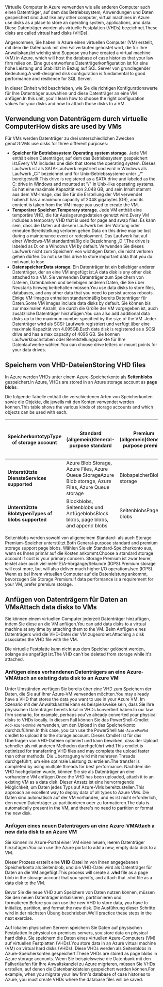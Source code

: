 <span data-ttu-id="64830-101">Virtuelle Computer in Azure verwenden wie alle anderen Computer auch einen Datenträger, auf dem das Betriebssystem, Anwendungen und Daten gespeichert sind.</span><span class="sxs-lookup"><span data-stu-id="64830-101">Just like any other computer, virtual machines in Azure use disks as a place to store an operating system, applications, and data.</span></span> <span data-ttu-id="64830-102">Diese Datenträger werden als virtuelle Festplatten (VHDs) bezeichnet.</span><span class="sxs-lookup"><span data-stu-id="64830-102">These disks are called virtual hard disks (VHDs).</span></span>

<span data-ttu-id="64830-103">Angenommen, Sie haben in Azure einen virtuellen Computer (VM) erstellt, mit dem die Datenbank mit den Fallverläufen gehostet wird, die für Ihre Anwaltskanzlei wichtig sind.</span><span class="sxs-lookup"><span data-stu-id="64830-103">Suppose you have created a virtual machine (VM) in Azure, which will host the database of case histories that your law firm relies on.</span></span> <span data-ttu-id="64830-104">Eine gut entworfene Datenträgerkonfiguration ist für eine hohe Leistung und Stabilität in Bezug auf SQL Server von grundlegender Bedeutung.</span><span class="sxs-lookup"><span data-stu-id="64830-104">A well-designed disk configuration is fundamental to good performance and resilience for SQL Server.</span></span>

<span data-ttu-id="64830-105">In dieser Einheit wird beschrieben, wie Sie die richtigen Konfigurationswerte für Ihre Datenträger auswählen und diese Datenträger an eine VM anfügen.</span><span class="sxs-lookup"><span data-stu-id="64830-105">In this unit, you'll learn how to choose the right configuration values for your disks and how to attach those disks to a VM.</span></span>

## <a name="how-disks-are-used-by-vms"></a><span data-ttu-id="64830-106">Verwendung von Datenträgern durch virtuelle Computer</span><span class="sxs-lookup"><span data-stu-id="64830-106">How disks are used by VMs</span></span>

<span data-ttu-id="64830-107">Für VMs werden Datenträger zu drei unterschiedlichen Zwecken genutzt:</span><span class="sxs-lookup"><span data-stu-id="64830-107">VMs use disks for three different purposes:</span></span>

- <span data-ttu-id="64830-108">**Speicher für Betriebssystem**:</span><span class="sxs-lookup"><span data-stu-id="64830-108">**Operating system storage**.</span></span> <span data-ttu-id="64830-109">Jede VM enthält einen Datenträger, auf dem das Betriebssystem gespeichert ist.</span><span class="sxs-lookup"><span data-stu-id="64830-109">Every VM includes one disk that stores the operating system.</span></span> <span data-ttu-id="64830-110">Dieses Laufwerk ist als SATA-Laufwerk registriert und wird in Windows als Laufwerk „C:“ bezeichnet und für Unix-Betriebssysteme unter „/“ bereitgestellt.</span><span class="sxs-lookup"><span data-stu-id="64830-110">This drive is registered as a SATA drive and labeled as the C: drive in Windows and mounted at "/" in Unix-like operating systems.</span></span> <span data-ttu-id="64830-111">Es hat eine maximale Kapazität von 2.048 GB, und sein Inhalt stammt aus dem VM-Image, das Sie für die Erstellung der VM verwendet haben.</span><span class="sxs-lookup"><span data-stu-id="64830-111">It has a maximum capacity of 2048 gigabytes (GB), and its content is taken from the VM image you used to create the VM.</span></span>
- <span data-ttu-id="64830-112">**Temporärer Speicher**.</span><span class="sxs-lookup"><span data-stu-id="64830-112">**Temporary storage**.</span></span> <span data-ttu-id="64830-113">Jede VM enthält eine temporäre VHD, die für Auslagerungsdateien genutzt wird.</span><span class="sxs-lookup"><span data-stu-id="64830-113">Every VM includes a temporary VHD that is used for page and swap files.</span></span> <span data-ttu-id="64830-114">Es kann sein, dass die Daten auf diesem Laufwerk bei der Wartung oder erneuten Bereitstellung verloren gehen.</span><span class="sxs-lookup"><span data-stu-id="64830-114">Data on this drive may be lost during a maintenance event or redeployment.</span></span> <span data-ttu-id="64830-115">Das Laufwerk hat auf einer Windows-VM standardmäßig die Bezeichnung „D:“.</span><span class="sxs-lookup"><span data-stu-id="64830-115">The drive is labeled as D: on a Windows VM by default.</span></span> <span data-ttu-id="64830-116">Verwenden Sie dieses Laufwerk nicht zum Speichern von wichtigen Daten, die nicht verloren gehen dürfen.</span><span class="sxs-lookup"><span data-stu-id="64830-116">Do not use this drive to store important data that you do not want to lose.</span></span>
- <span data-ttu-id="64830-117">**Datenspeicher**:</span><span class="sxs-lookup"><span data-stu-id="64830-117">**Data storage**.</span></span> <span data-ttu-id="64830-118">Ein Datenträger ist ein beliebiger anderer Datenträger, der an eine VM angefügt ist.</span><span class="sxs-lookup"><span data-stu-id="64830-118">A data disk is any other disk attached to a VM.</span></span> <span data-ttu-id="64830-119">Sie verwenden Datenträger zum Speichern von Dateien, Datenbanken und beliebigen anderen Daten, die Sie über Neustarts hinweg beibehalten müssen.</span><span class="sxs-lookup"><span data-stu-id="64830-119">You use data disks to store files, databases, and any other data that you need to persist across reboots.</span></span> <span data-ttu-id="64830-120">Einige VM-Images enthalten standardmäßig bereits Datenträger für Daten.</span><span class="sxs-lookup"><span data-stu-id="64830-120">Some VM images include data disks by default.</span></span> <span data-ttu-id="64830-121">Sie können bis zur maximalen Anzahl, die durch die Größe der VM vorgegeben ist, auch zusätzliche Datenträger hinzufügen.</span><span class="sxs-lookup"><span data-stu-id="64830-121">You can also add additional data disks up to the maximum number specified by the size of the VM.</span></span> <span data-ttu-id="64830-122">Jeder Datenträger wird als SCSI-Laufwerk registriert und verfügt über eine maximale Kapazität von 4.095GB.</span><span class="sxs-lookup"><span data-stu-id="64830-122">Each data disk is registered as a SCSI drive and has a max capacity of 4095 GB.</span></span> <span data-ttu-id="64830-123">Sie können Laufwerkbuchstaben oder Bereitstellungspunkte für Ihre Datenlaufwerke wählen.</span><span class="sxs-lookup"><span data-stu-id="64830-123">You can choose drive letters or mount points for your data drives.</span></span>

## <a name="storing-vhd-files"></a><span data-ttu-id="64830-124">Speichern von VHD-Dateien</span><span class="sxs-lookup"><span data-stu-id="64830-124">Storing VHD files</span></span>

<span data-ttu-id="64830-125">In Azure werden VHDs unter einem Azure-Speicherkonto als **Seitenblobs** gespeichert.</span><span class="sxs-lookup"><span data-stu-id="64830-125">In Azure, VHDs are stored in an Azure storage account as **page blobs**.</span></span>

<span data-ttu-id="64830-126">Die folgende Tabelle enthält die verschiedenen Arten von Speicherkonten sowie die Objekte, die jeweils mit den Konten verwendet werden können.</span><span class="sxs-lookup"><span data-stu-id="64830-126">This table shows the various kinds of storage accounts and which objects can be used with each.</span></span>

|<span data-ttu-id="64830-127">**Speicherkontotyp**</span><span class="sxs-lookup"><span data-stu-id="64830-127">**Type of storage account**</span></span>|<span data-ttu-id="64830-128">**Standard (allgemein)**</span><span class="sxs-lookup"><span data-stu-id="64830-128">**General-purpose standard**</span></span>|<span data-ttu-id="64830-129">**Premium (allgemein)**</span><span class="sxs-lookup"><span data-stu-id="64830-129">**General-purpose premium**</span></span>|<span data-ttu-id="64830-130">**Blobspeicher, Zugriffsebenen „Heiß“ und „Kalt“**</span><span class="sxs-lookup"><span data-stu-id="64830-130">**Blob storage, hot and cool access tiers**</span></span>|
|-----|-----|-----|-----|
|<span data-ttu-id="64830-131">**Unterstützte Dienste**</span><span class="sxs-lookup"><span data-stu-id="64830-131">**Services supported**</span></span>| <span data-ttu-id="64830-132">Azure Blob Storage, Azure Files, Azure Queue Storage</span><span class="sxs-lookup"><span data-stu-id="64830-132">Azure Blob storage, Azure Files, Azure Queue storage</span></span> | <span data-ttu-id="64830-133">Blobspeicher</span><span class="sxs-lookup"><span data-stu-id="64830-133">Blob storage</span></span> | <span data-ttu-id="64830-134">Blobspeicher</span><span class="sxs-lookup"><span data-stu-id="64830-134">Blob storage</span></span>|
|<span data-ttu-id="64830-135">**Unterstützte Blobtypen**</span><span class="sxs-lookup"><span data-stu-id="64830-135">**Types of blobs supported**</span></span>|<span data-ttu-id="64830-136">Blockblobs, Seitenblobs und Anfügeblobs</span><span class="sxs-lookup"><span data-stu-id="64830-136">Block blobs, page blobs, and append blobs</span></span> | <span data-ttu-id="64830-137">Seitenblobs</span><span class="sxs-lookup"><span data-stu-id="64830-137">Page blobs</span></span> | <span data-ttu-id="64830-138">Blockblobs und Anfügeblobs</span><span class="sxs-lookup"><span data-stu-id="64830-138">Block blobs and append blobs</span></span>|

<span data-ttu-id="64830-139">Seitenblobs werden sowohl von allgemeinem Standard- als auch Storage Premium-Speicher unterstützt.</span><span class="sxs-lookup"><span data-stu-id="64830-139">Both General-purpose standard and premium storage support page blobs.</span></span> <span data-ttu-id="64830-140">Wählen Sie ein Standard-Speicherkonto aus, wenn es Ihnen primär auf die Kosten ankommt.</span><span class="sxs-lookup"><span data-stu-id="64830-140">Choose a standard storage account if cost is your primary concern.</span></span> <span data-ttu-id="64830-141">Storage Premium ist zwar teurer, leistet aber auch viel mehr E/A-Vorgänge/Sekunde (IOPS).</span><span class="sxs-lookup"><span data-stu-id="64830-141">Premium storage will cost more, but will also deliver much higher I/O operations/sec (IOPS).</span></span> <span data-ttu-id="64830-142">Wenn es bei Ihrem virtuellen Computer auf die Datenleistung ankommt, bevorzugen Sie Storage Premium.</span><span class="sxs-lookup"><span data-stu-id="64830-142">If data performance is a requirement for your VM, prefer premium storage.</span></span>

## <a name="attach-data-disks-to-vms"></a><span data-ttu-id="64830-143">Anfügen von Datenträgern für Daten an VMs</span><span class="sxs-lookup"><span data-stu-id="64830-143">Attach data disks to VMs</span></span>

<span data-ttu-id="64830-144">Sie können einem virtuellen Computer jederzeit Datenträger hinzufügen, indem Sie diese an die VM anfügen.</span><span class="sxs-lookup"><span data-stu-id="64830-144">You can add data disks to a virtual machine at any time by attaching them to the VM.</span></span> <span data-ttu-id="64830-145">Beim Anfügen eines Datenträgers wird die VHD-Datei der VM zugeordnet.</span><span class="sxs-lookup"><span data-stu-id="64830-145">Attaching a disk associates the VHD file with the VM.</span></span> 

<span data-ttu-id="64830-146">Die virtuelle Festplatte kann nicht aus dem Speicher gelöscht werden, solange sie angefügt ist.</span><span class="sxs-lookup"><span data-stu-id="64830-146">The VHD can't be deleted from storage while it's attached.</span></span>

### <a name="attach-an-existing-data-disk-to-an-azure-vm"></a><span data-ttu-id="64830-147">Anfügen eines vorhandenen Datenträgers an eine Azure-VM</span><span class="sxs-lookup"><span data-stu-id="64830-147">Attach an existing data disk to an Azure VM</span></span>

<span data-ttu-id="64830-148">Unter Umständen verfügen Sie bereits über eine VHD zum Speichern der Daten, die Sie auf Ihrer Azure-VM verwenden möchten.</span><span class="sxs-lookup"><span data-stu-id="64830-148">You may already have a VHD that stores the data you want to use in your Azure VM.</span></span> <span data-ttu-id="64830-149">Im Szenario mit der Anwaltskanzlei kann es beispielsweise sein, dass Sie Ihre physischen Datenträger bereits lokal in VHDs konvertiert haben.</span><span class="sxs-lookup"><span data-stu-id="64830-149">In our law firm scenario, for example,  perhaps you've already converted your physical disks to VHDs locally.</span></span> <span data-ttu-id="64830-150">In diesem Fall können Sie das PowerShell-Cmdlet `Add-AzureRmVhd` verwenden, um den Upload in das Speicherkonto durchzuführen.</span><span class="sxs-lookup"><span data-stu-id="64830-150">In this case, you can use the PowerShell `Add-AzureRmVhd` cmdlet to upload it to the storage account.</span></span> <span data-ttu-id="64830-151">Dieses Cmdlet ist für das Übertragen von VHD-Dateien optimiert und kann bewirken, dass der Upload schneller als mit anderen Methoden durchgeführt wird.</span><span class="sxs-lookup"><span data-stu-id="64830-151">This cmdlet is optimized for transferring VHD files and may complete the upload faster than other methods.</span></span> <span data-ttu-id="64830-152">Die Übertragung wird mit mehreren Threads durchgeführt, um eine optimale Leistung zu erzielen.</span><span class="sxs-lookup"><span data-stu-id="64830-152">The transfer is completed by using multiple threads for best performance.</span></span> <span data-ttu-id="64830-153">Nachdem die VHD hochgeladen wurde, können Sie sie als Datenträger an eine vorhandene VM anfügen.</span><span class="sxs-lookup"><span data-stu-id="64830-153">Once the VHD has been uploaded, attach it to an existing VM as a data disk.</span></span> <span data-ttu-id="64830-154">Dieser Ansatz ist eine hervorragende Möglichkeit, um Daten jedes Typs auf Azure-VMs bereitzustellen.</span><span class="sxs-lookup"><span data-stu-id="64830-154">This approach an excellent way to deploy data of all types to Azure VMs.</span></span> <span data-ttu-id="64830-155">Die Daten sind automatisch auf der VM vorhanden, und es ist nicht erforderlich, den neuen Datenträger zu partitionieren oder zu formatieren.</span><span class="sxs-lookup"><span data-stu-id="64830-155">The data is automatically present in the VM, and there's no need to partition or format the new disk.</span></span>

### <a name="attach-a-new-data-disk-to-an-azure-vm"></a><span data-ttu-id="64830-156">Anfügen eines neuen Datenträgers an eine Azure-VM</span><span class="sxs-lookup"><span data-stu-id="64830-156">Attach a new data disk to an Azure VM</span></span>

<span data-ttu-id="64830-157">Sie können im Azure-Portal einer VM einen neuen, leeren Datenträger hinzufügen.</span><span class="sxs-lookup"><span data-stu-id="64830-157">You can use the Azure portal to add a new, empty data disk to a VM.</span></span> 

<span data-ttu-id="64830-158">Dieser Prozess erstellt eine **VHD**-Datei im von Ihnen angegebenen Speicherkonto als Seitenblob, und die VHD-Datei wird als Datenträger für Daten an die VM angefügt.</span><span class="sxs-lookup"><span data-stu-id="64830-158">This process will create a **.vhd** file as a page blob in the storage account that you specify, and attach that .vhd file as a data disk to the VM.</span></span>

<span data-ttu-id="64830-159">Bevor Sie die neue VHD zum Speichern von Daten nutzen können, müssen Sie den neuen Datenträger initialisieren, partitionieren und formatieren.</span><span class="sxs-lookup"><span data-stu-id="64830-159">Before you can use the new VHD to store data, you have to initialize, partition, and format the new disk.</span></span> <span data-ttu-id="64830-160">Die Ausführung dieser Schritte wird in der nächsten Übung beschrieben.</span><span class="sxs-lookup"><span data-stu-id="64830-160">We'll practice these steps in the next exercise.</span></span>

<span data-ttu-id="64830-161">Auf lokalen physischen Servern speichern Sie Daten auf physischen Festplatten.</span><span class="sxs-lookup"><span data-stu-id="64830-161">In physical on-premises servers, you store data on physical hard disks.</span></span> <span data-ttu-id="64830-162">Sie speichern die Daten eines virtuellen Azure-Computers (VM) auf virtuellen Festplatten (VHDs).</span><span class="sxs-lookup"><span data-stu-id="64830-162">You store data in an Azure virtual machine (VM) on virtual hard disks (VHDs).</span></span> <span data-ttu-id="64830-163">Diese VHDs werden als Seitenblobs in Azure-Speicherkonten gespeichert.</span><span class="sxs-lookup"><span data-stu-id="64830-163">These VHDs are stored as page blobs in Azure storage accounts.</span></span> <span data-ttu-id="64830-164">Wenn Sie beispielsweise die Datenbank mit den Fallverläufen für Ihre Anwaltskanzlei zu Azure migrieren, müssen Sie VHDs erstellen, auf denen die Datenbankdateien gespeichert werden können.</span><span class="sxs-lookup"><span data-stu-id="64830-164">For example, when you migrate your law firm's database of case histories to Azure, you must create VHDs where the database files will be saved.</span></span>

